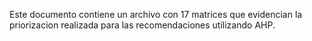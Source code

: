 Este documento contiene un archivo con 17 matrices que evidencian la priorizacion realizada para las recomendaciones utilizando AHP.
